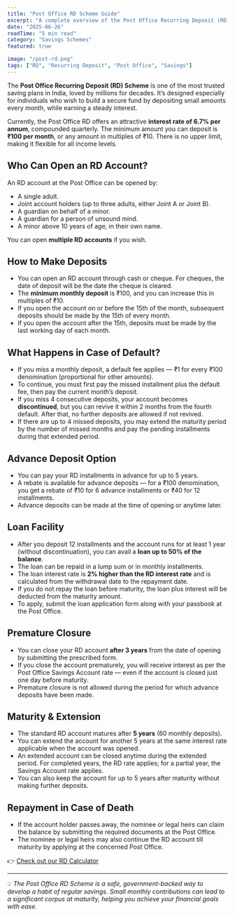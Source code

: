```yaml
---
title: "Post Office RD Scheme Guide"
excerpt: "A complete overview of the Post Office Recurring Deposit (RD) scheme — save small amounts every month and grow your savings securely."
date: "2025-06-26"
readTime: "5 min read"
category: "Savings Schemes"
featured: true

image: "/post-rd.png"
tags: ["RD", "Recurring Deposit", "Post Office", "Savings"]
---
```


The **Post Office Recurring Deposit (RD) Scheme** is one of the most trusted saving plans in India, loved by millions for decades. It’s designed especially for individuals who wish to build a secure fund by depositing small amounts every month, while earning a steady interest.

Currently, the Post Office RD offers an attractive **interest rate of 6.7% per annum**, compounded quarterly. The minimum amount you can deposit is **₹100 per month**, or any amount in multiples of ₹10. There is no upper limit, making it flexible for all income levels.

## Who Can Open an RD Account?

An RD account at the Post Office can be opened by:

- A single adult.
- Joint account holders (up to three adults, either Joint A or Joint B).
- A guardian on behalf of a minor.
- A guardian for a person of unsound mind.
- A minor above 10 years of age, in their own name.

You can open **multiple RD accounts** if you wish.

## How to Make Deposits

- You can open an RD account through cash or cheque. For cheques, the date of deposit will be the date the cheque is cleared.
- The **minimum monthly deposit** is ₹100, and you can increase this in multiples of ₹10.
- If you open the account on or before the 15th of the month, subsequent deposits should be made by the 15th of every month.
- If you open the account after the 15th, deposits must be made by the last working day of each month.

## What Happens in Case of Default?

- If you miss a monthly deposit, a default fee applies — ₹1 for every ₹100 denomination (proportional for other amounts).
- To continue, you must first pay the missed installment plus the default fee, then pay the current month’s deposit.
- If you miss 4 consecutive deposits, your account becomes **discontinued**, but you can revive it within 2 months from the fourth default. After that, no further deposits are allowed if not revived.
- If there are up to 4 missed deposits, you may extend the maturity period by the number of missed months and pay the pending installments during that extended period.

## Advance Deposit Option

- You can pay your RD installments in advance for up to 5 years.
- A rebate is available for advance deposits — for a ₹100 denomination, you get a rebate of ₹10 for 6 advance installments or ₹40 for 12 installments.
- Advance deposits can be made at the time of opening or anytime later.

## Loan Facility

- After you deposit 12 installments and the account runs for at least 1 year (without discontinuation), you can avail a **loan up to 50% of the balance**.
- The loan can be repaid in a lump sum or in monthly installments.
- The loan interest rate is **2% higher than the RD interest rate** and is calculated from the withdrawal date to the repayment date.
- If you do not repay the loan before maturity, the loan plus interest will be deducted from the maturity amount.
- To apply, submit the loan application form along with your passbook at the Post Office.

## Premature Closure

- You can close your RD account **after 3 years** from the date of opening by submitting the prescribed form.
- If you close the account prematurely, you will receive interest as per the Post Office Savings Account rate — even if the account is closed just one day before maturity.
- Premature closure is not allowed during the period for which advance deposits have been made.

## Maturity & Extension

- The standard RD account matures after **5 years** (60 monthly deposits).
- You can extend the account for another 5 years at the same interest rate applicable when the account was opened.
- An extended account can be closed anytime during the extended period. For completed years, the RD rate applies; for a partial year, the Savings Account rate applies.
- You can also keep the account for up to 5 years after maturity without making further deposits.

## Repayment in Case of Death

- If the account holder passes away, the nominee or legal heirs can claim the balance by submitting the required documents at the Post Office.
- The nominee or legal heirs may also continue the RD account till maturity by applying at the concerned Post Office.

👉 [Check out our RD Calculator](/calculator)

---

💡 _The Post Office RD Scheme is a safe, government-backed way to develop a habit of regular savings. Small monthly contributions can lead to a significant corpus at maturity, helping you achieve your financial goals with ease._
